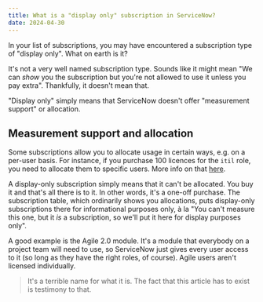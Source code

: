 ```yaml
---
title: What is a "display only" subscription in ServiceNow?
date: 2024-04-30
---
```


In your list of subscriptions, you may have encountered a subscription type of "display only". What on earth is it?

It's not a very well named subscription type. Sounds like it might mean "We can _show_ you the subscription but you're not allowed to use it unless you pay extra". Thankfully, it doesn't mean that.

"Display only" simply means that ServiceNow doesn't offer "measurement support" or allocation.

## Measurement support and allocation

Some subscriptions allow you to allocate usage in certain ways, e.g. on a per-user basis. For instance, if you purchase 100 licences for the `itil` role, you need to allocate them to specific users. More info on that [here](https://docs.servicenow.com/bundle/vancouver-platform-administration/page/administer/subscription-management/reference/types-subscription-v2.html).

A display-only subscription simply means that it can't be allocated. You buy it and that's all there is to it. In other words, it's a one-off purchase. The subscription table, which ordinarily shows you allocations, puts display-only subscriptions there for informational purposes only, à la "You can't measure this one, but it _is_ a subscription, so we'll put it here for display purposes only".

A good example is the Agile 2.0 module. It's a module that everybody on a project team will need to use, so ServiceNow just gives every user access to it (so long as they have the right roles, of course). Agile users aren't licensed individually.

> It's a terrible name for what it is. The fact that this article has to exist is testimony to that.

